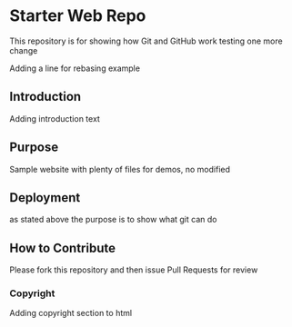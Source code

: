 # Starter Web Repo

This repository is for showing how Git and GitHub work
testing one more change

Adding a line for rebasing example


## Introduction

Adding introduction text

## Purpose

Sample website with plenty of files for demos, no modified

## Deployment
as stated above the purpose is to show what git can do

## How to Contribute
Please fork this repository and then issue Pull Requests for review

### Copyright
Adding copyright section to html
